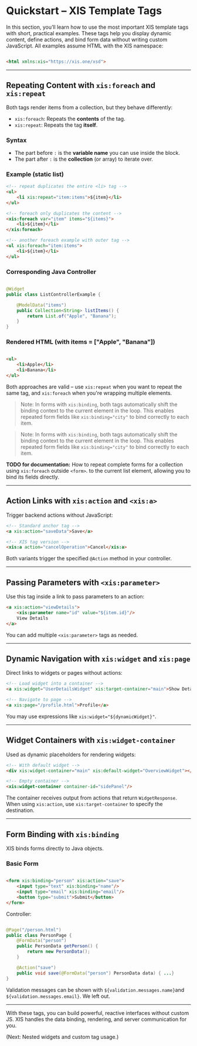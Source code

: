 # Quickstart – XIS Template Tags

In this section, you’ll learn how to use the most important XIS template tags with short, practical examples. These tags
help you display dynamic content, define actions, and bind form data without writing custom JavaScript. All examples
assume HTML with the XIS namespace:

```html

<html xmlns:xis="https://xis.one/xsd">
```

---

## Repeating Content with `xis:foreach` and `xis:repeat`

Both tags render items from a collection, but they behave differently:

- `xis:foreach`: Repeats the **contents** of the tag.
- `xis:repeat`: Repeats the tag **itself**.

### Syntax

- The part before `:` is the **variable name** you can use inside the block.
- The part after `:` is the **collection** (or array) to iterate over.

### Example (static list)

```html
<!-- repeat duplicates the entire <li> tag -->
<ul>
    <li xis:repeat="item:items">${item}</li>
</ul>

<!-- foreach only duplicates the content -->
<xis:foreach var="item" items="${items}">
    <li>${item}</li>
</xis:foreach>

<!-- another foreach example with outer tag -->
<ul xis:foreach="item:items">
    <li>${item}</li>
</ul>
```

### Corresponding Java Controller

```java

@Widget
public class ListControllerExample {

    @ModelData("items")
    public Collection<String> listItems() {
        return List.of("Apple", "Banana");
    }
}
```

### Rendered HTML (with items = ["Apple", "Banana"])

```html

<ul>
    <li>Apple</li>
    <li>Banana</li>
</ul>
```

Both approaches are valid – use `xis:repeat` when you want to repeat the same tag, and `xis:foreach` when you're
wrapping multiple elements.

> Note: In forms with `xis:binding`, both tags automatically shift the binding context to the current element in the
> loop. This enables repeated form fields like `xis:binding="city"` to bind correctly to each item.

> Note: In forms with `xis:binding`, both tags automatically shift the binding context to the current element in the
> loop. This enables repeated form fields like `xis:binding="city"` to bind correctly to each item.

**TODO for documentation:** How to repeat complete forms for a collection using `xis:foreach` outside `<form>`. to the
current list element, allowing you to bind its fields directly.

---

## Action Links with `xis:action` and `<xis:a>`

Trigger backend actions without JavaScript:

```html
<!-- Standard anchor tag -->
<a xis:action="saveData">Save</a>

<!-- XIS tag version -->
<xis:a action="cancelOperation">Cancel</xis:a>
```

Both variants trigger the specified `@Action` method in your controller.

---

## Passing Parameters with `<xis:parameter>`

Use this tag inside a link to pass parameters to an action:

```html
<a xis:action="viewDetails">
    <xis:parameter name="id" value="${item.id}"/>
    View Details
</a>
```

You can add multiple `<xis:parameter>` tags as needed.

---

## Dynamic Navigation with `xis:widget` and `xis:page`

Direct links to widgets or pages without actions:

```html
<!-- Load widget into a container -->
<a xis:widget="UserDetailsWidget" xis:target-container="main">Show Details</a>

<!-- Navigate to page -->
<a xis:page="/profile.html">Profile</a>
```

You may use expressions like `xis:widget="${dynamicWidget}"`.

---

## Widget Containers with `xis:widget-container`

Used as dynamic placeholders for rendering widgets:

```html
<!-- With default widget -->
<div xis:widget-container="main" xis:default-widget="OverviewWidget"></div>

<!-- Empty container -->
<xis:widget-container container-id="sidePanel"/>
```

The container receives output from actions that return `WidgetResponse`. When using `xis:action`, use
`xis:target-container` to specify the destination.

---

## Form Binding with `xis:binding`

XIS binds forms directly to Java objects.

### Basic Form

```html

<form xis:binding="person" xis:action="save">
    <input type="text" xis:binding="name"/>
    <input type="email" xis:binding="email"/>
    <button type="submit">Submit</button>
</form>
```

Controller:

```java

@Page("/person.html")
public class PersonPage {
    @FormData("person")
    public PersonData getPerson() {
        return new PersonData();
    }

    @Action("save")
    public void save(@FormData("person") PersonData data) { ...}
}
```

Validation messages can be shown with `${validation.messages.name}`and  `${validation.messages.email}`. We left out.


---

With these tags, you can build powerful, reactive interfaces without custom JS. XIS handles the data binding, rendering,
and server communication for you.

(Next: Nested widgets and custom tag usage.)

